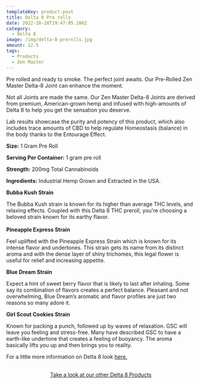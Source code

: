```yaml
---
templateKey: product-post
title: Delta 8 Pre rolls
date: 2022-10-28T19:47:05.186Z
category:
  - Delta 8
image: /img/delta-8-prerolls.jpg
amount: 12.5
tags:
  - Products
  - Zen Master
---
```

Pre rolled and ready to smoke.  The perfect joint awaits. Our Pre-Rolled Zen Master Delta-8 Joint can enhance the moment. 

Not all Joints are made the same. Our Zen Master Delta-8 Joints are derived from premium, American-grown hemp and infused with high-amounts of Delta 8 to help you get the sensation you deserve.

Lab results showcase the purity and potency of this product, which also includes trace amounts of CBD to help regulate Homeostasis (balance) in the body thanks to the Entourage Effect.

**Size:** 1 Gram Pre Roll

**Serving Per Container:** 1 gram pre roll

**Strength:** 200mg Total Cannabinoids

**Ingredients:** Industrial Hemp Grown and Extracted in the USA.

**Bubba Kush Strain**

 The Bubba Kush strain is known for its higher than average THC levels, and relaxing effects. Coupled with this Delta 8 THC preroll, you're choosing a beloved strain known for its earthy flavor.\
\
**Pineapple Express Strain**

Feel uplifted with the Pineapple Express Strain which is known for its intense flavor and undertones. This strain gets its name from its distinct aroma and with the dense layer of shiny trichomes, this legal flower is useful for relief and increasing appetite.

**Blue Dream Strain**

Expect a hint of sweet berry flavor that is likely to last after inhaling. Some say its combination of flavors creates a perfect balance. Pleasant and not overwhelming, Blue Dream’s aromatic and flavor profiles are just two reasons so many adore it.

**Girl Scout Cookies Strain**

Known for packing a punch[](https://www.leafly.com/strains/lists/effect/euphoric), followed up by waves of relaxation.[](https://www.leafly.com/strains/lists/effect/relaxed) GSC will leave you feeling and stress-free. Many have described GSC to have a earth-like undertone that creates a feeling of buoyancy. The aroma basically lifts you up and then brings you to reality.

For a little more information on Delta 8 look [here.](https://capitalamericanshaman.com/blog/delta-8/)

<br>

<Center><a class="link-view-more-products" target="_blank" href="https://capitalamericanshaman.com/product-category/delta-8/">Take a look at our other Delta 8 Products</a></Center>